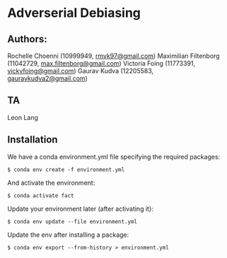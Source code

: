 # Adverserial Debiasing

## Authors:

Rochelle Choenni (10999949, rmvk97@gmail.com)
Maximilian Filtenborg (11042729, max.filtenborg@gmail.com)
Victoria Foing (11773391, vickyfoing@gmail.com)
Gaurav Kudva (12205583, gauravkudva2@gmail.com)

## TA

Leon Lang

## Installation

We have a conda environment.yml file specifying the required packages:

    $ conda env create -f environment.yml

And activate the environment:

    $ conda activate fact
   
Update your environment later (after activating it):

    $ conda env update --file environment.yml

Update the env after installing a package:

    $ conda env export --from-history > environment.yml

